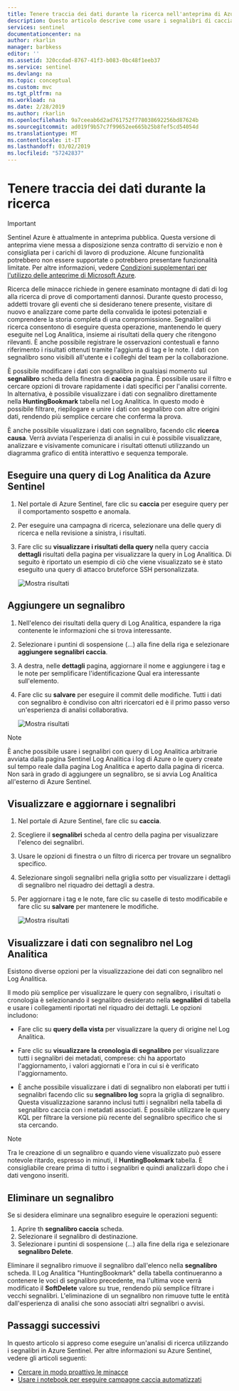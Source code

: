 ```yaml
---
title: Tenere traccia dei dati durante la ricerca nell'anteprima di Azure Sentinel utilizzando i segnalibri caccia | Microsoft Docs
description: Questo articolo descrive come usare i segnalibri di caccia Azure Sentinel per tenere traccia dei dati.
services: sentinel
documentationcenter: na
author: rkarlin
manager: barbkess
editor: ''
ms.assetid: 320ccdad-8767-41f3-b083-0bc48f1eeb37
ms.service: sentinel
ms.devlang: na
ms.topic: conceptual
ms.custom: mvc
ms.tgt_pltfrm: na
ms.workload: na
ms.date: 2/28/2019
ms.author: rkarlin
ms.openlocfilehash: 9a7ceeab6d2ad761752f778038692256bd87624b
ms.sourcegitcommit: ad019f9b57c7f99652ee665b25b8fef5cd54054d
ms.translationtype: MT
ms.contentlocale: it-IT
ms.lasthandoff: 03/02/2019
ms.locfileid: "57242837"
---
```

# <a name="keep-track-of-data-during-hunting"></a>Tenere traccia dei dati durante la ricerca

> [!IMPORTANT]
> Sentinel Azure è attualmente in anteprima pubblica.
> Questa versione di anteprima viene messa a disposizione senza contratto di servizio e non è consigliata per i carichi di lavoro di produzione. Alcune funzionalità potrebbero non essere supportate o potrebbero presentare funzionalità limitate. Per altre informazioni, vedere [Condizioni supplementari per l'utilizzo delle anteprime di Microsoft Azure](https://azure.microsoft.com/support/legal/preview-supplemental-terms/).
 
Ricerca delle minacce richiede in genere esaminato montagne di dati di log alla ricerca di prove di comportamenti dannosi. Durante questo processo, addetti trovare gli eventi che si desiderano tenere presente, visitare di nuovo e analizzare come parte della convalida le ipotesi potenziali e comprendere la storia completa di una compromissione.
Segnalibri di ricerca consentono di eseguire questa operazione, mantenendo le query eseguite nel Log Analitica, insieme ai risultati della query che ritengono rilevanti. È anche possibile registrare le osservazioni contestuali e fanno riferimento i risultati ottenuti tramite l'aggiunta di tag e le note. I dati con segnalibro sono visibili all'utente e i colleghi del team per la collaborazione.   

È possibile modificare i dati con segnalibro in qualsiasi momento sul **segnalibro** scheda della finestra di **caccia** pagina. È possibile usare il filtro e cercare opzioni di trovare rapidamente i dati specifici per l'analisi corrente. In alternativa, è possibile visualizzare i dati con segnalibro direttamente nella **HuntingBookmark** tabella nel Log Analitica. In questo modo è possibile filtrare, riepilogare e unire i dati con segnalibro con altre origini dati, rendendo più semplice cercare che conferma la prova.

È anche possibile visualizzare i dati con segnalibro, facendo clic **ricerca causa**. Verrà avviata l'esperienza di analisi in cui è possibile visualizzare, analizzare e visivamente comunicare i risultati ottenuti utilizzando un diagramma grafico di entità interattivo e sequenza temporale.


## <a name="run-a-log-analytics-query-from-azure-sentinel"></a>Eseguire una query di Log Analitica da Azure Sentinel

1. Nel portale di Azure Sentinel, fare clic su **caccia** per eseguire query per il comportamento sospetto e anomala.

1. Per eseguire una campagna di ricerca, selezionare una delle query di ricerca e nella revisione a sinistra, i risultati. 

1. Fare clic su **visualizzare i risultati della query** nella query caccia **dettagli** risultati della pagina per visualizzare la query in Log Analitica. Di seguito è riportato un esempio di ciò che viene visualizzato se è stato eseguito una query di attacco bruteforce SSH personalizzata.
  
   ![Mostra risultati](./media/bookmarks/ssh-bruteforce-example.png)

## <a name="add-a-bookmark"></a>Aggiungere un segnalibro

1. Nell'elenco dei risultati della query di Log Analitica, espandere la riga contenente le informazioni che si trova interessante.

4. Selezionare i puntini di sospensione (...) alla fine della riga e selezionare **aggiungere segnalibri caccia**.
5. A destra, nelle **dettagli** pagina, aggiornare il nome e aggiungere i tag e le note per semplificare l'identificazione Qual era interessante sull'elemento.
6. Fare clic su **salvare** per eseguire il commit delle modifiche. Tutti i dati con segnalibro è condiviso con altri ricercatori ed è il primo passo verso un'esperienza di analisi collaborativa.

   ![Mostra risultati](./media/bookmarks/add-bookmark-la.png)

 
> [!NOTE]
> È anche possibile usare i segnalibri con query di Log Analitica arbitrarie avviata dalla pagina Sentinel Log Analitica i log di Azure o le query create sul tempo reale dalla pagina Log Analitica e aperto dalla pagina di ricerca. Non sarà in grado di aggiungere un segnalibro, se si avvia Log Analitica all'esterno di Azure Sentinel. 

## <a name="view-and-update-bookmarks"></a>Visualizzare e aggiornare i segnalibri 

1. Nel portale di Azure Sentinel, fare clic su **caccia**. 
2. Scegliere il **segnalibri** scheda al centro della pagina per visualizzare l'elenco dei segnalibri.
3. Usare le opzioni di finestra o un filtro di ricerca per trovare un segnalibro specifico.
4. Selezionare singoli segnalibri nella griglia sotto per visualizzare i dettagli di segnalibro nel riquadro dei dettagli a destra.
5. Per aggiornare i tag e le note, fare clic su caselle di testo modificabile e fare clic su **salvare** per mantenere le modifiche.

   ![Mostra risultati](./media/bookmarks/view-update-bookmarks.png)

## <a name="view-bookmarked-data-in-log-analytics"></a>Visualizzare i dati con segnalibro nel Log Analitica 

Esistono diverse opzioni per la visualizzazione dei dati con segnalibro nel Log Analitica. 

Il modo più semplice per visualizzare le query con segnalibro, i risultati o cronologia è selezionando il segnalibro desiderato nella **segnalibri** di tabella e usare i collegamenti riportati nel riquadro dei dettagli. Le opzioni includono: 
- Fare clic su **query della vista** per visualizzare la query di origine nel Log Analitica.  
- Fare clic su **visualizzare la cronologia di segnalibro** per visualizzare tutti i segnalibri dei metadati, comprese: chi ha apportato l'aggiornamento, i valori aggiornati e l'ora in cui si è verificato l'aggiornamento. 

- È anche possibile visualizzare i dati di segnalibro non elaborati per tutti i segnalibri facendo clic su **segnalibro log** sopra la griglia di segnalibro. Questa visualizzazione saranno inclusi tutti i segnalibri nella tabella di segnalibro caccia con i metadati associati. È possibile utilizzare le query KQL per filtrare la versione più recente del segnalibro specifico che si sta cercando.  


> [!NOTE]
> Tra le creazione di un segnalibro e quando viene visualizzato può essere notevole ritardo, espresso in minuti, il **HuntingBookmark** tabella. È consigliabile creare prima di tutto i segnalibri e quindi analizzarli dopo che i dati vengono inseriti. 

## <a name="delete-a-bookmark"></a>Eliminare un segnalibro
Se si desidera eliminare una segnalibro eseguire le operazioni seguenti: 
1.  Aprire th **segnalibro caccia** scheda. 
2.  Selezionare il segnalibro di destinazione.
3.  Selezionare i puntini di sospensione (...) alla fine della riga e selezionare **segnalibro Delete**.
    
Eliminare il segnalibro rimuove il segnalibro dall'elenco nella **segnalibro** scheda.  Il Log Analitica "HuntingBookmark" della tabella continueranno a contenere le voci di segnalibro precedente, ma l'ultima voce verrà modificato il **SoftDelete** valore su true, rendendo più semplice filtrare i vecchi segnalibri.  L'eliminazione di un segnalibro non rimuove tutte le entità dall'esperienza di analisi che sono associati altri segnalibri o avvisi. 


## <a name="next-steps"></a>Passaggi successivi

In questo articolo si appreso come eseguire un'analisi di ricerca utilizzando i segnalibri in Azure Sentinel. Per altre informazioni su Azure Sentinel, vedere gli articoli seguenti:


- [Cercare in modo proattivo le minacce](hunting.md)
- [Usare i notebook per eseguire campagne caccia automatizzati](notebooks.md)